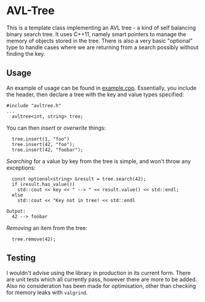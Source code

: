 # AVL-Tree #

This is a template class implementing an AVL tree -  a kind of self balancing binary search tree. It uses C++11, namely smart pointers to manage the memory of objects stored in the tree. There is also a very basic "optional" type to handle cases where we are returning from a search possibly without finding the key.

## Usage ##

An example of usage can be found in [example.cpp](example.cpp). Essentially, you include the header, then declare a tree with the key and value types specified:

```
#include "avltree.h"
...
  avltree<int, string> tree;
```

You can then *insert* or *overwrite* things:
```
  tree.insert(1, "foo")
  tree.insert(42, "foo");
  tree.insert(42, "foobar");
```

*Searching* for a value by key from the tree is simple, and won't throw any exceptions:
```
  const optional<string> &result = tree.search(42);
  if (result.has_value())
    std::cout << key << " --> " << result.value() << std::endl;
  else
    std::cout << "Key not in tree! << std::endl 

Output:
  42 --> foobar

```

*Removing* an item from the tree:
```
  tree.remove(42);
```

## Testing ##

I wouldn't advise using the library in production in its current form. There are unit tests which all currently pass, however there are more to be added. Also no consideration has been made for optimisation, other than checking for memory leaks with `valgrind`.
